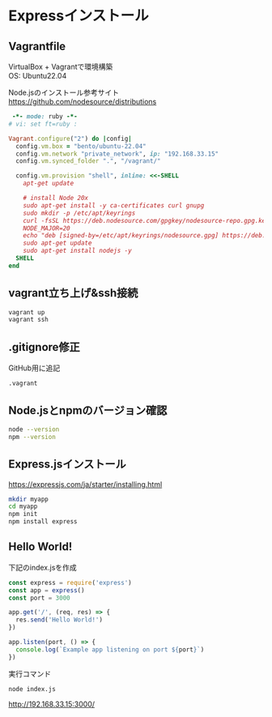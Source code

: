 # Expressインストール

## Vagrantfile
VirtualBox + Vagrantで環境構築  
OS: Ubuntu22.04

Node.jsのインストール参考サイト  
https://github.com/nodesource/distributions

```ruby
 -*- mode: ruby -*-
# vi: set ft=ruby :

Vagrant.configure("2") do |config|
  config.vm.box = "bento/ubuntu-22.04"
  config.vm.network "private_network", ip: "192.168.33.15"
  config.vm.synced_folder ".", "/vagrant/"

  config.vm.provision "shell", inline: <<-SHELL
    apt-get update

    # install Node 20x
    sudo apt-get install -y ca-certificates curl gnupg
    sudo mkdir -p /etc/apt/keyrings
    curl -fsSL https://deb.nodesource.com/gpgkey/nodesource-repo.gpg.key | sudo gpg --dearmor -o /etc/apt/keyrings/nodesource.gpg
    NODE_MAJOR=20
    echo "deb [signed-by=/etc/apt/keyrings/nodesource.gpg] https://deb.nodesource.com/node_$NODE_MAJOR.x nodistro main" | sudo tee /etc/apt/sources.list.d/nodesource.list
    sudo apt-get update
    sudo apt-get install nodejs -y
  SHELL
end
```

## vagrant立ち上げ&ssh接続

```sh
vagrant up
vagrant ssh
```

## .gitignore修正
GitHub用に追記

```
.vagrant
```

## Node.jsとnpmのバージョン確認

```sh
node --version
npm --version
```

## Express.jsインストール
https://expressjs.com/ja/starter/installing.html

```sh
mkdir myapp
cd myapp
npm init
npm install express
```

## Hello World!
下記のindex.jsを作成

```js
const express = require('express')
const app = express()
const port = 3000

app.get('/', (req, res) => {
  res.send('Hello World!')
})

app.listen(port, () => {
  console.log(`Example app listening on port ${port}`)
})
```

実行コマンド

```
node index.js
```

http://192.168.33.15:3000/
